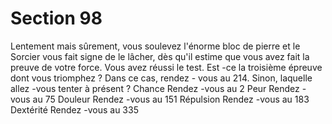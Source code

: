 # Section 98

Lentement mais sûrement, vous soulevez l'énorme bloc de pierre et
le Sorcier vous fait signe de le lâcher, dès qu'il estime que vous
avez fait la preuve de votre force. Vous avez réussi le test. Est -ce
la troisième épreuve dont vous triomphez ? Dans ce cas, rendez -
vous au  214. Sinon, laquelle allez -vous tenter à présent ?
Chance         Rendez -vous au  2
Peur         Rendez -vous au  75
Douleur         Rendez -vous au  151
Répulsion         Rendez -vous au  183
Dextérité         Rendez -vous au  335